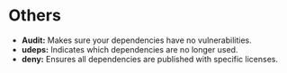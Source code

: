 # Others

* **Audit:** Makes sure your dependencies have no vulnerabilities.
* **udeps:** Indicates which dependencies are no longer used.
* **deny:** Ensures all dependencies are published with specific licenses.
